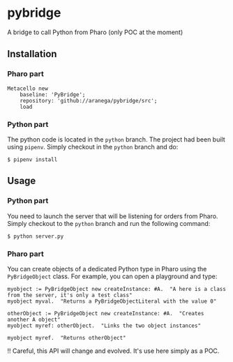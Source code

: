 # pybridge
A bridge to call Python from Pharo (only POC at the moment)


## Installation

### Pharo part

```smalltalk
Metacello new
	baseline: 'PyBridge';
	repository: 'github://aranega/pybridge/src';
	load
```


### Python part

The python code is located in the `python` branch.
The project had been built using `pipenv`. Simply checkout in the `python` branch and do:

```
$ pipenv install
```

## Usage

### Python part

You need to launch the server that will be listening for orders from Pharo.
Simply checkout to the `python` branch and run the following command:

```
$ python server.py
```

### Pharo part

You can create objects of a dedicated Python type in Pharo using the `PyBridgeObject` class.
For example, you can open a playground and type:

```smalltalk
myobject := PyBridgeObject new createInstance: #A.  "A here is a class from the server, it's only a test class"
myobject myval.  "Returns a PyBridgeObjectLiteral with the value 0"

otherObject := PyBridgeObject new createInstance: #A.  "Creates another A object"
myobject myref: otherObject.  "Links the two object instances"

myobject myref.  "Returns otherObject"
```

!! Careful, this API will change and evolved.
It's use here simply as a POC.

